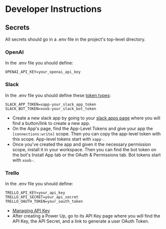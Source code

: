 # Developer Instructions
## Secrets
All secrets should go in a .env file in the project's top-level directory.

### OpenAI
In the .env file you should define:
```
OPENAI_API_KEY=your_openai_api_key
```

### Slack
In the .env file you should define these [token types](https://api.slack.com/concepts/token-types):
```
SLACK_APP_TOKEN=xapp-your_slack_app_token
SLACK_BOT_TOKEN=xoxb-your_slack_bot_token
```
- Create a new slack app by going to your [slack apps page](https://api.slack.com/apps) where you will find a button/link to create a new app.
- On the App's page, find the App-Level Tokens and give your app the `[connections:write]` scope. Then you can copy the app-level token with this scope. App-level tokens start with `xapp-`.
- Once you've created the app and given it the necessary permission scope, install it in your workspace. Then you can find the bot token on the bot's Install App tab or the OAuth & Permissions tab. Bot tokens start with `xoxb-`.

### Trello
In the .env file you should define:
```
TRELLO_API_KEY=your_api_key
TRELLO_API_SECRET=your_api_secret
TRELLO_OAUTH_TOKEN=your_oauth_token
```
- [Managing API Key](https://developer.atlassian.com/cloud/trello/guides/rest-api/api-introduction/#managing-your-api-key) 
- After creating a Power Up, go to its API Key page where you will find the API Key, the API Secret, and a link to generate a user OAuth Token.
